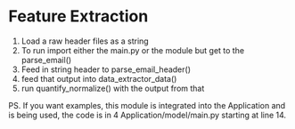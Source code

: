 # Feature Extraction

1. Load a raw header files as a string
2. To run import either the main.py or the module but get to the parse_email()
3. Feed in string header to parse_email_header()
4. feed that output into data_extractor_data()
5. run quantify_normalize() with the output from that

PS. If you want examples, this module is integrated into the Application and is being used, the code is in 4 Application/model/main.py starting at line 14.
